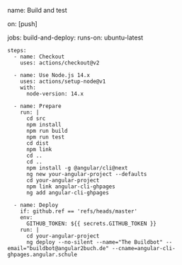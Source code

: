 name: Build and test

on: [push]

jobs:
  build-and-deploy:
    runs-on: ubuntu-latest

    steps:
      - name: Checkout
        uses: actions/checkout@v2

      - name: Use Node.js 14.x
        uses: actions/setup-node@v1
        with:
          node-version: 14.x

      - name: Prepare
        run: |
          cd src
          npm install
          npm run build
          npm run test
          cd dist
          npm link
          cd ..
          cd ..
          npm install -g @angular/cli@next
          ng new your-angular-project --defaults
          cd your-angular-project
          npm link angular-cli-ghpages
          ng add angular-cli-ghpages

      - name: Deploy
        if: github.ref == 'refs/heads/master'
        env:
          GITHUB_TOKEN: ${{ secrets.GITHUB_TOKEN }}
        run: |
          cd your-angular-project
          ng deploy --no-silent --name="The Buildbot" --email="buildbot@angular2buch.de" --cname=angular-cli-ghpages.angular.schule
